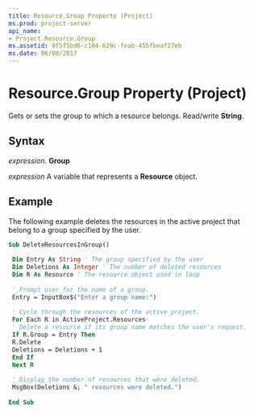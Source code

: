 ```yaml
---
title: Resource.Group Property (Project)
ms.prod: project-server
api_name:
- Project.Resource.Group
ms.assetid: 9f5f5bd6-c104-629c-feab-455fbeaf27eb
ms.date: 06/08/2017
---
```



# Resource.Group Property (Project)

Gets or sets the group to which a resource belongs. Read/write  **String**.


## Syntax

 _expression_. **Group**

 _expression_ A variable that represents a **Resource** object.


## Example

The following example deletes the resources in the active project that belong to a group specified by the user.


```vb
Sub DeleteResourcesInGroup() 
 
 Dim Entry As String ' The group specified by the user 
 Dim Deletions As Integer ' The number of deleted resources 
 Dim R As Resource ' The resource object used in loop 
 
 ' Prompt user for the name of a group. 
 Entry = InputBox$("Enter a group name:") 
 
 ' Cycle through the resources of the active project. 
 For Each R in ActiveProject.Resources 
 ' Delete a resource if its group name matches the user's request. 
 If R.Group = Entry Then 
 R.Delete 
 Deletions = Deletions + 1 
 End If 
 Next R 
 
 ' Display the number of resources that were deleted. 
 MsgBox(Deletions &; " resources were deleted.") 
 
End Sub
```


